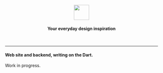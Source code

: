 <p align="center">
  <img src="https://github.com/mocki-toki/designhub/assets/115447460/cbeff4ea-4d78-4f10-b525-63d4cb9abcbe" height=50 />
  <br>
  <h4 align="center">Your everyday design inspiration</h4>
</p>
<br>

----
#### Web site and backend, writing on the Dart.
Work in progress.
